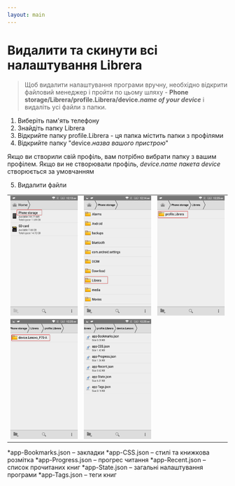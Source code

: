 ```yaml
---
layout: main
---
```


# Видалити та скинути всі налаштування Librera

> Щоб видалити налаштування програми вручну, необхідно відкрити файловий менеджер і пройти по цьому шляху -
> **Phone storage/Librera/profile.Librera/device._name of your device_** і видаліть усі файли з папки.

1. Виберіть пам'ять телефону
2. Знайдіть папку Librera
3. Відкрийте папку profile.Librera - ця папка містить папки з профілями
4. Відкрийте папку &quot;device._назва вашого пристрою_&quot;

Якщо ви створили свій профіль, вам потрібно вибрати папку з вашим профілем.
Якщо ви не створювали профіль, _device.name пакета device_ створюється за умовчанням

5. Видалити файли

||||
|-|-|-|
|![](1.png)|![](2.png)|![](3.png)|
|![](4.png)|![](5.png)||


*app-Bookmarks.json – закладки
*app-CSS.json – стилі та книжкова розмітка
*app-Progress.json – прогрес читання
*app-Recent.json – список прочитаних книг
*app-State.json – загальні налаштування програми
*app-Tags.json – теги книг

